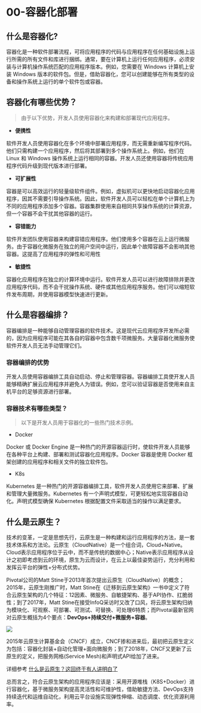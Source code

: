 # 00-容器化部署

## 什么是容器化?

容器化是一种软件部署流程，可将应用程序的代码与应用程序在任何基础设施上运行所需的所有文件和库进行捆绑。通常，要在计算机上运行任何应用程序，必须安装与计算机操作系统匹配的应用程序版本。例如，您需要在 Windows 计算机上安装 Windows 版本的软件包。但是，借助容器化，您可以创建能够在所有类型的设备和操作系统上运行的单个软件包或容器。 

## 容器化有哪些优势？

> 由于以下优势，开发人员使用容器化来构建和部署现代应用程序。 

- **便携性**

软件开发人员使用容器化在多个环境中部署应用程序，而无需重新编写程序代码。他们只需构建一个应用程序，然后将其部署到多个操作系统上。例如，他们在 Linux 和 Windows 操作系统上运行相同的容器。开发人员还使用容器将传统应用程序代码升级到现代版本进行部署。

- **可扩展性**

容器是可以高效运行的轻量级软件组件。例如，虚拟机可以更快地启动容器化应用程序，因其不需要引导操作系统。因此，软件开发人员可以轻松在单个计算机上为不同的应用程序添加多个容器。容器集群使用来自相同共享操作系统的计算资源，但一个容器不会干扰其他容器的运行。  

- **容错能力**

软件开发团队使用容器来构建容错应用程序。他们使用多个容器在云上运行微服务。由于容器化微服务在独立的用户空间中运行，因此单个故障容器不会影响其他容器。这提高了应用程序的弹性和可用性

- **敏捷性**

容器化应用程序在独立的计算环境中运行。软件开发人员可以进行故障排除并更改应用程序代码，而不会干扰操作系统、硬件或其他应用程序服务。他们可以缩短软件发布周期，并使用容器模型快速进行更新。

## 什么是容器编排？

容器编排是一种能够自动管理容器的软件技术。这是现代云应用程序开发所必需的，因为应用程序可能在其各自的容器中包含数千项微服务。大量容器化微服务使软件开发人员无法手动管理它们。

### 容器编排的优势

开发人员使用容器编排工具自动启动、停止和管理容器。容器编排工具使开发人员能够精确扩展云应用程序并避免人为错误。例如，您可以验证容器是否使用来自主机平台的足够资源进行部署。 

### 容器技术有哪些类型？

> 以下是开发人员用于容器化的一些热门技术示例。



- Docker

Docker 或 Docker Engine 是一种热门的开源容器运行时，使软件开发人员能够在各种平台上构建、部署和测试容器化应用程序。Docker 容器是使用 Docker 框架创建的应用程序和相关文件的独立软件包。

- K8s

Kubernetes 是一种热门的开源容器编排工具，软件开发人员使用它来部署、扩展和管理大量微服务。Kubernetes 有一个声明式模型，可更轻松地实现容器自动化。声明式模型确保 Kubernetes 根据配置文件采取适当的操作以满足要求。 

## 什么是云原生？

技术的变革，一定是思想先行，云原生是一种构建和运行应用程序的方法，是一套技术体系和方法论。云原生（CloudNative）是一个组合词，Cloud+Native。Cloud表示应用程序位于云中，而不是传统的数据中心；Native表示应用程序从设计之初即考虑到云的环境，原生为云而设计，在云上以最佳姿势运行，充分利用和发挥云平台的弹性+分布式优势。

Pivotal公司的Matt Stine于2013年首次提出云原生（CloudNative）的概念；2015年，云原生刚推广时，Matt Stine在《迁移到云原生架构》一书中定义了符合云原生架构的几个特征：12因素、微服务、自敏捷架构、基于API协作、扛脆弱性；到了2017年，Matt Stine在接受InfoQ采访时又改了口风，将云原生架构归纳为模块化、可观察、可部署、可测试、可替换、可处理6特质；而Pivotal最新官网对云原生概括为4个要点：**DevOps+持续交付+微服务+容器**。

![](https://pic3.zhimg.com/80/v2-7913f6e74f38682804d36f88c4fb4882_1440w.webp)

2015年云原生计算基金会（CNCF）成立，CNCF掺和进来后，最初把云原生定义为包括：容器化封装+自动化管理+面向微服务；到了2018年，CNCF又更新了云原生的定义，把服务网格(Service Mesh)和声明式API给加了进来。

详细参考 [什么是云原生？这回终于有人讲明白了](https://zhuanlan.zhihu.com/p/150190166)

总而言之，符合云原生架构的应用程序应该是：采用开源堆栈（K8S+Docker）进行容器化，基于微服务架构提高灵活性和可维护性，借助敏捷方法、DevOps支持持续迭代和运维自动化，利用云平台设施实现弹性伸缩、动态调度、优化资源利用率。